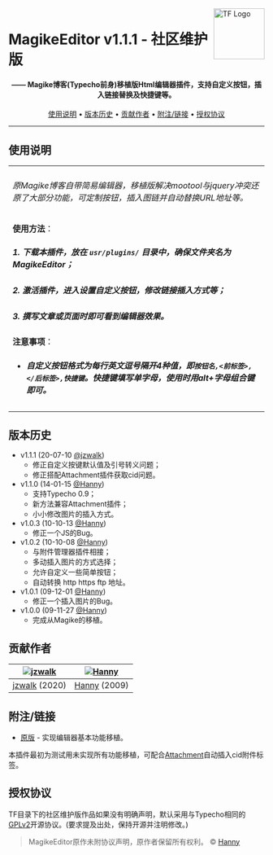 <a href="https://typecho-fans.github.io">
    <img src="https://typecho-fans.github.io/text-logo.svg" alt="TF Logo" title="Typecho Fans开源作品社区" align="right" height="100" />
</a>

MagikeEditor v1.1.1 - 社区维护版
======================
<h4 align="center">—— Magike博客(Typecho前身)移植版Html编辑器插件，支持自定义按钮，插入链接替换及快捷键等。</h4>

<p align="center">
  <a href="#使用说明">使用说明</a> •
  <a href="#版本历史">版本历史</a> •
  <a href="#贡献作者">贡献作者</a> •
  <a href="#附注链接">附注/链接</a> •
  <a href="#授权协议">授权协议</a>
</p>

---

## 使用说明

<table>
<tr>
<td>

###### 原Magike博客自带简易编辑器，移植版解决mootool与jquery冲突还原了大部分功能，可定制按钮，插入图链并自动替换URL地址等。

**使用方法**：
##### 1. 下载本插件，放在 `usr/plugins/` 目录中，确保文件夹名为 MagikeEditor；
##### 2. 激活插件，进入设置自定义按钮，修改链接插入方式等；
##### 3. 撰写文章或页面时即可看到编辑器效果。

**注意事项**：
* ##### 自定义按钮格式为每行英文逗号隔开4种值，即`按钮名,<前标签>,</后标签>,快捷键`。快捷键填写单字母，使用时用alt+字母组合键即可。

</td>
</tr>
</table>

## 版本历史

 * v1.1.1 (20-07-10 [@jzwalk](https://github.com/jzwalk))
   * 修正自定义按键默认值及引号转义问题；
   * 修正搭配Attachment插件获取cid问题。
 * v1.1.0 (14-01-15 [@Hanny](http://www.imhan.com))
   * 支持Typecho 0.9；
   * 新方法兼容Attachment插件；
   * 小小修改图片的插入方式。
 * v1.0.3 (10-10-13 [@Hanny](http://www.imhan.com))
   * 修正一个JS的Bug。
 * v1.0.2 (10-10-08 [@Hanny](http://www.imhan.com))
   * 与附件管理器插件相接；
   * 多动插入图片的方式选择；
   * 允许自定义一些简单按钮；
   * 自动转换 http https ftp 地址。
 * v1.0.1 (09-12-01 [@Hanny](http://www.imhan.com))
   * 修正一个插入图片的Bug。
 * v1.0.0 (09-11-27 [@Hanny](http://www.imhan.com))
   * 完成从Magike的移植。

## 贡献作者

[![jzwalk](https://avatars1.githubusercontent.com/u/252331?v=3&s=100)](https://github.com/jzwalk) | [![Hanny](https://secure.gravatar.com/avatar/?d=mp&s=100)](http://www.imhan.com)
:---:|:---:
[jzwalk](https://github.com/jzwalk) (2020) | [Hanny](http://www.imhan.com) (2009)

## 附注/链接

* [原版](http://www.imhan.com/archives/18) - 实现编辑器基本功能移植。

本插件最初为测试用未实现所有功能移植，可配合[Attachment](https://github.com/typecho-fans/plugins/tree/master/Attachment)自动插入cid附件标签。

## 授权协议

TF目录下的社区维护版作品如果没有明确声明，默认采用与Typecho相同的[GPLv2](https://github.com/typecho/typecho/blob/master/LICENSE.txt)开源协议。(要求提及出处，保持开源并注明修改。)

> MagikeEditor原作未附协议声明，原作者保留所有权利。 © [Hanny](http://www.imhan.com)
